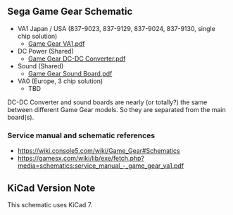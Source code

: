 ## Sega Game Gear Schematic

* VA1 Japan / USA (837-9023, 837-9129, 837-9024, 837-9130, single chip solution)
  * [Game Gear VA1.pdf](https://github.com/baldengineer/bit-preserve/blob/master/Sega/Game%20Gear/VA1/Game%20Gear%20VA1.pdf)
* DC Power (Shared)
  * [Game Gear DC-DC Converter.pdf](https://github.com/baldengineer/bit-preserve/blob/master/Sega/Game%20Gear/DC-DC%20Converter/Game%20Gear%20DC-DC%20Converter.pdf)
* Sound (Shared)
  * [Game Gear Sound Board.pdf](https://github.com/baldengineer/bit-preserve/blob/master/Sega/Game%20Gear/Sound/Game%20Gear%20Sound%20Board.pdf)
* VA0 (Europe, 3 chip solution)
  * TBD

DC-DC Converter and sound boards are nearly (or totally?) the same between different Game Gear models. So they are separated from the main board(s). 

### Service manual and schematic references
* https://wiki.console5.com/wiki/Game_Gear#Schematics
* https://gamesx.com/wiki/lib/exe/fetch.php?media=schematics:service_manual_-_game_gear_va1.pdf

## KiCad Version Note
This schematic uses KiCad 7.

